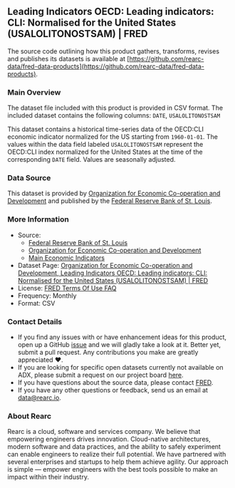 ## Leading Indicators OECD: Leading indicators: CLI: Normalised for the United States (USALOLITONOSTSAM) | FRED

The source code outlining how this product gathers, transforms, revises and publishes its datasets is available at [https://github.com/rearc-data/fred-data-products](https://github.com/rearc-data/fred-data-products).

### Main Overview
The dataset file included with this product is provided in CSV format. The included dataset contains the following columns: 
`DATE`, `USALOLITONOSTSAM`
 
This dataset contains a historical time-series data of the OECD:CLI economic indicator normalized for the US starting from `1960-01-01`. The values within the data field labeled `USALOLITONOSTSAM` represent the OECD:CLI index normalized for the United States at the time of the corresponding `DATE` field. Values are seasonally adjusted. 

### Data Source
This dataset is provided by [Organization for Economic Co-operation and Development](http://www.oecd.org/) and published by the [Federal Reserve Bank of St. Louis](https://fred.stlouisfed.org/). 

### More Information
- Source: 
  - [Federal Reserve Bank of St. Louis](https://www.stlouisfed.org)
  - [Organization for Economic Co-operation and Development](http://www.oecd.org/)
  - [Main Economic Indicators](http://www.oecd-ilibrary.org/economics/data/main-economic-indicators/main-economic-indicators-complete-database_data-00052-en)
- Dataset Page: [Organization for Economic Co-operation and Development, Leading Indicators OECD: Leading indicators: CLI: Normalised for the United States (USALOLITONOSTSAM) | FRED](https://fred.stlouisfed.org/series/USALOLITONOSTSAM)
- License: [FRED Terms Of Use FAQ](https://fred.stlouisfed.org/legal/)
- Frequency: Monthly
- Format: CSV

### Contact Details
- If you find any issues with or have enhancement ideas for this product, open up a GitHub [issue](https://github.com/rearc-data/fred-data-products/issues) and we will gladly take a look at it. Better yet, submit a pull request. Any contributions you make are greatly appreciated :heart:.
- If you are looking for specific open datasets currently not available on ADX, please submit a request on our project board [here](https://github.com/orgs/rearc-data/projects/1).
- If you have questions about the source data, please contact [FRED](https://fred.stlouisfed.org/contactus/).
- If you have any other questions or feedback, send us an email at data@rearc.io.

### About Rearc
Rearc is a cloud, software and services company. We believe that empowering engineers drives innovation. Cloud-native architectures, modern software and data practices, and the ability to safely experiment can enable engineers to realize their full potential. We have partnered with several enterprises and startups to help them achieve agility. Our approach is simple — empower engineers with the best tools possible to make an impact within their industry.
